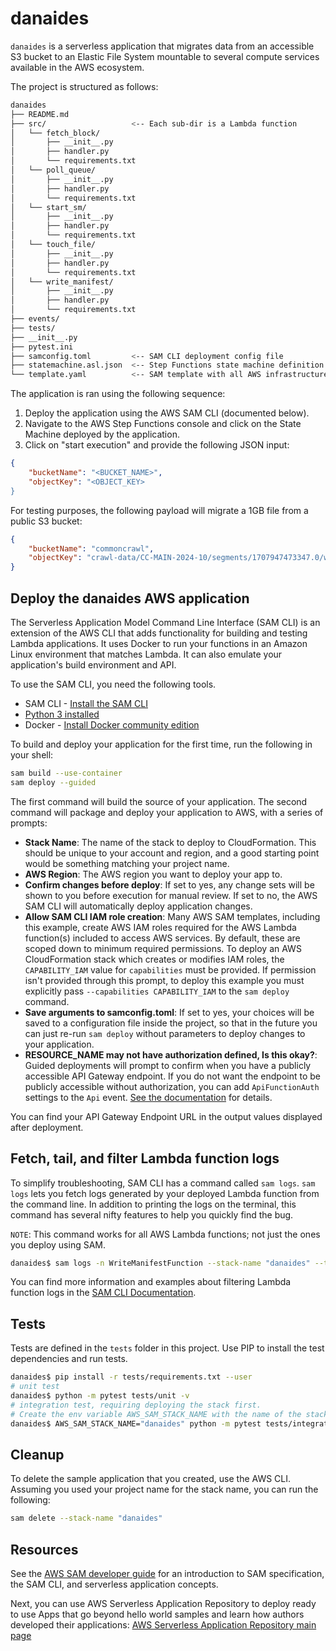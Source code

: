 # danaides
`danaides` is a serverless application that migrates data from an accessible S3 bucket to an Elastic File System mountable to several compute services available in the AWS ecosystem.

The project is structured as follows:
```bash 
danaides
├── README.md
├── src/                   <-- Each sub-dir is a Lambda function
│   └── fetch_block/
│       ├── __init__.py
│       ├── handler.py
│       └── requirements.txt
│   └── poll_queue/
│       ├── __init__.py
│       ├── handler.py
│       └── requirements.txt
│   └── start_sm/
│       ├── __init__.py
│       ├── handler.py
│       └── requirements.txt
│   └── touch_file/
│       ├── __init__.py
│       ├── handler.py
│       └── requirements.txt
│   └── write_manifest/
│       ├── __init__.py
│       ├── handler.py
│       └── requirements.txt
├── events/
├── tests/
├── __init__.py
├── pytest.ini
├── samconfig.toml         <-- SAM CLI deployment config file
├── statemachine.asl.json  <-- Step Functions state machine definition
└── template.yaml          <-- SAM template with all AWS infrastructure

```


The application is ran using the following sequence:
1. Deploy the application using the AWS SAM CLI (documented below).
2. Navigate to the AWS Step Functions console and click on the State Machine deployed by the application.
3. Click on "start execution" and provide the following JSON input:
```json
{
    "bucketName": "<BUCKET_NAME>", 
    "objectKey": "<OBJECT_KEY>
} 
```
For testing purposes, the following payload will migrate a 1GB file from a public S3 bucket:
```json
{
    "bucketName": "commoncrawl", 
    "objectKey": "crawl-data/CC-MAIN-2024-10/segments/1707947473347.0/warc/CC-MAIN-20240220211055-20240221001055-00883.warc.gz"
} 
```




## Deploy the danaides AWS application

The Serverless Application Model Command Line Interface (SAM CLI) is an extension of the AWS CLI that adds functionality for building and testing Lambda applications. It uses Docker to run your functions in an Amazon Linux environment that matches Lambda. It can also emulate your application's build environment and API.

To use the SAM CLI, you need the following tools.

* SAM CLI - [Install the SAM CLI](https://docs.aws.amazon.com/serverless-application-model/latest/developerguide/serverless-sam-cli-install.html)
* [Python 3 installed](https://www.python.org/downloads/)
* Docker - [Install Docker community edition](https://hub.docker.com/search/?type=edition&offering=community)

To build and deploy your application for the first time, run the following in your shell:

```bash
sam build --use-container
sam deploy --guided
```

The first command will build the source of your application. The second command will package and deploy your application to AWS, with a series of prompts:

* **Stack Name**: The name of the stack to deploy to CloudFormation. This should be unique to your account and region, and a good starting point would be something matching your project name.
* **AWS Region**: The AWS region you want to deploy your app to.
* **Confirm changes before deploy**: If set to yes, any change sets will be shown to you before execution for manual review. If set to no, the AWS SAM CLI will automatically deploy application changes.
* **Allow SAM CLI IAM role creation**: Many AWS SAM templates, including this example, create AWS IAM roles required for the AWS Lambda function(s) included to access AWS services. By default, these are scoped down to minimum required permissions. To deploy an AWS CloudFormation stack which creates or modifies IAM roles, the `CAPABILITY_IAM` value for `capabilities` must be provided. If permission isn't provided through this prompt, to deploy this example you must explicitly pass `--capabilities CAPABILITY_IAM` to the `sam deploy` command.
* **Save arguments to samconfig.toml**: If set to yes, your choices will be saved to a configuration file inside the project, so that in the future you can just re-run `sam deploy` without parameters to deploy changes to your application.
* **RESOURCE_NAME may not have authorization defined, Is this okay?**: Guided deployments will prompt to confirm when you have a publicly accessible API Gateway endpoint. If you do not want the endpoint to be publicly accessible without authorization, you can add `ApiFunctionAuth` settings to the `Api` event. [See the documentation](https://docs.aws.amazon.com/serverless-application-model/latest/developerguide/sam-property-function-apifunctionauth.html) for details.

You can find your API Gateway Endpoint URL in the output values displayed after deployment.

## Fetch, tail, and filter Lambda function logs

To simplify troubleshooting, SAM CLI has a command called `sam logs`. `sam logs` lets you fetch logs generated by your deployed Lambda function from the command line. In addition to printing the logs on the terminal, this command has several nifty features to help you quickly find the bug.

`NOTE`: This command works for all AWS Lambda functions; not just the ones you deploy using SAM.

```bash
danaides$ sam logs -n WriteManifestFunction --stack-name "danaides" --tail
```

You can find more information and examples about filtering Lambda function logs in the [SAM CLI Documentation](https://docs.aws.amazon.com/serverless-application-model/latest/developerguide/serverless-sam-cli-logging.html).

## Tests

Tests are defined in the `tests` folder in this project. Use PIP to install the test dependencies and run tests.

```bash
danaides$ pip install -r tests/requirements.txt --user
# unit test
danaides$ python -m pytest tests/unit -v
# integration test, requiring deploying the stack first.
# Create the env variable AWS_SAM_STACK_NAME with the name of the stack we are testing
danaides$ AWS_SAM_STACK_NAME="danaides" python -m pytest tests/integration -v
```

## Cleanup

To delete the sample application that you created, use the AWS CLI. Assuming you used your project name for the stack name, you can run the following:

```bash
sam delete --stack-name "danaides"
```

## Resources

See the [AWS SAM developer guide](https://docs.aws.amazon.com/serverless-application-model/latest/developerguide/what-is-sam.html) for an introduction to SAM specification, the SAM CLI, and serverless application concepts.

Next, you can use AWS Serverless Application Repository to deploy ready to use Apps that go beyond hello world samples and learn how authors developed their applications: [AWS Serverless Application Repository main page](https://aws.amazon.com/serverless/serverlessrepo/)

